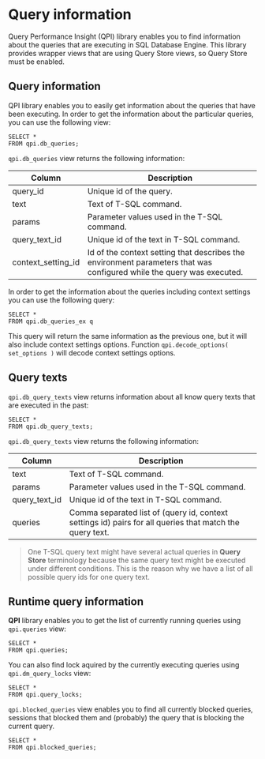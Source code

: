 # Query information

Query Performance Insight (QPI) library enables you to find information about the queries that are executing in SQL Database Engine.
This library provides wrapper views that are using Query Store views, so Query Store must be enabled.

## Query information

QPI library enables you to easily get information about the queries that have been executing. In order to get the information about the particular queries, you can use the following view:
```
SELECT *
FROM qpi.db_queries;
```
`qpi.db_queries` view returns the following information:

| Column | Description |
| --- | --- |
| query_id | Unique id of the query. |
| text | Text of T-SQL command. |
| params | Parameter values used in the T-SQL command. |
| query_text_id | Unique id of the text in T-SQL command. | 
| context_setting_id | Id of the context setting that describes the environment parameters that was configured while the query was executed. |

In order to get the information about the queries including context settings you can use the following query:
```
SELECT *
FROM qpi.db_queries_ex q
```

This query will return the same information as the previous one, but it will also include context settings options. Function `qpi.decode_options( set_options )` will decode context settings options.

## Query texts

`qpi.db_query_texts` view returns information about all know query texts that are executed in the past:

```
SELECT *
FROM qpi.db_query_texts;
```
`qpi.db_query_texts` view returns the following information:

| Column | Description |
| --- | --- |
| text | Text of T-SQL command. |
| params | Parameter values used in the T-SQL command. |
| query_text_id | Unique id of the text in T-SQL command. | 
| queries | Comma separated list of (query id, context settings id) pairs for all queries that match the query text. |

> One T-SQL query text might have several actual queries in **Query Store** terminology because the same query text might be executed under different conditions. This is the reason why we have a list of all possible query ids for one query text.

## Runtime query information

**QPI** library enables you to get the list of currently running queries using `qpi.queries` view:
```
SELECT *
FROM qpi.queries;
```

You can also find lock aquired by the currently executing queries using `qpi.dm_query_locks` view:
```
SELECT *
FROM qpi.query_locks;
```

`qpi.blocked_queries` view enables you to find all currently blocked queries, sessions that blocked them and (probably) the query that is blocking the current query.

```
SELECT *
FROM qpi.blocked_queries;
```